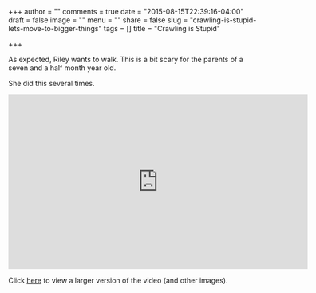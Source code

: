 +++
author = ""
comments = true
date = "2015-08-15T22:39:16-04:00"
draft = false
image = ""
menu = ""
share = false
slug = "crawling-is-stupid-lets-move-to-bigger-things"
tags = []
title = "Crawling is Stupid"

+++

As expected, Riley wants to walk. This is a bit scary for the parents of a seven and a half month year old.
<!--more-->
She did this several times.

<iframe src="http://api.smugmug.com/services/embed/4277565299_N6XV2XV?albumId=51023570&width=600&albumKey=fMmXJj" frameborder="0" scrolling="no" width="600px" height="350px"></iframe>

Click <a href="http://photos.kyleandarica.com/Family/Riley-Marie/2015081-to-20150831/i-N6XV2XV/A" target="_blank">here</a> to view a larger version of the video (and other images).